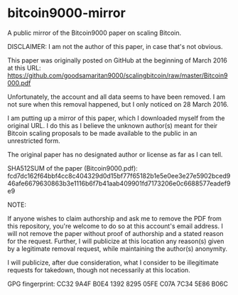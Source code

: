 # bitcoin9000-mirror
A public mirror of the Bitcoin9000 paper on scaling Bitcoin.

DISCLAIMER: I am not the author of this paper, in case that's not obvious.

This paper was originally posted on GitHub at the beginning of March 2016 at
this URL:
https://github.com/goodsamaritan9000/scalingbitcoin/raw/master/Bitcoin9000.pdf

Unfortunately, the account and all data seems to have been removed.
I am not sure when this removal happened, but I only noticed on 28 March 2016.

I am putting up a mirror of this paper, which I downloaded myself from the original URL.
I do this as I believe the unknown author(s) meant for their Bitcoin scaling proposals
to be made available to the public in an unrestricted form.

The original paper has no designated author or license as far as I can tell.

SHA512SUM of the paper (Bitcoin9000.pdf):
fcd7dc162f64bbf4cc8c404329d0d15bf77f65182b1e5e0ee3e27e5902bced946afe6679630863b3e1116b6f7b41aab409901fd7173206e0c6688577eadef9e9

NOTE:

If anyone wishes to claim authorship and ask me to remove the PDF from this repository, you're welcome to do so at this account's email address. I will not remove the paper without proof of authorship and a stated reason for the request. 
Further, I will publicize at this location any reason(s) given by a legitimate removal request, while maintaining the author(s) anonymity.

I will publicize, after due consideration, what I consider to be illegitimate requests for takedown, though not necessarily at this location.

GPG fingerprint: CC32 9A4F B0E4 1392 8295  05FE C07A 7C34 5E86 B06C
